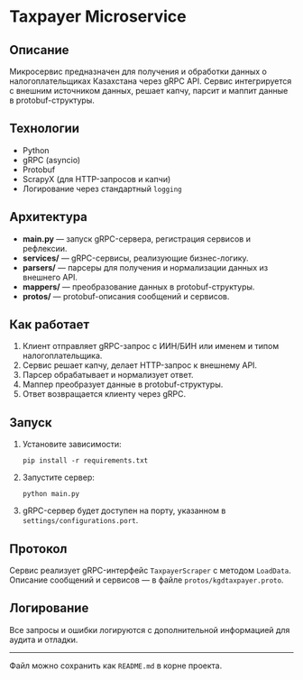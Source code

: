 
# Taxpayer Microservice

## Описание

Микросервис предназначен для получения и обработки данных о налогоплательщиках Казахстана через gRPC API. Сервис интегрируется с внешним источником данных, решает капчу, парсит и маппит данные в protobuf-структуры.

## Технологии

- Python
- gRPC (asyncio)
- Protobuf
- ScrapyX (для HTTP-запросов и капчи)
- Логирование через стандартный `logging`

## Архитектура

- **main.py** — запуск gRPC-сервера, регистрация сервисов и рефлексии.
- **services/** — gRPC-сервисы, реализующие бизнес-логику.
- **parsers/** — парсеры для получения и нормализации данных из внешнего API.
- **mappers/** — преобразование данных в protobuf-структуры.
- **protos/** — protobuf-описания сообщений и сервисов.

## Как работает

1. Клиент отправляет gRPC-запрос с ИИН/БИН или именем и типом налогоплательщика.
2. Сервис решает капчу, делает HTTP-запрос к внешнему API.
3. Парсер обрабатывает и нормализует ответ.
4. Маппер преобразует данные в protobuf-структуры.
5. Ответ возвращается клиенту через gRPC.

## Запуск

1. Установите зависимости:  
   ```
   pip install -r requirements.txt
   ```
2. Запустите сервер:  
   ```
   python main.py
   ```
3. gRPC-сервер будет доступен на порту, указанном в `settings/configurations.port`.

## Протокол

Сервис реализует gRPC-интерфейс `TaxpayerScraper` с методом `LoadData`.  
Описание сообщений и сервисов — в файле `protos/kgdtaxpayer.proto`.

## Логирование

Все запросы и ошибки логируются с дополнительной информацией для аудита и отладки.

---

Файл можно сохранить как `README.md` в корне проекта.

